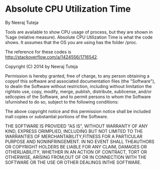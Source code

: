 Absolute CPU Utilization Time
=========================

By Neeraj Tuteja

Tools are available to show CPU usage of process, but they are shown in %age (relative measure). Absolute CPU Utilization Time is what the code shows. It assumes that the OS you are using has the folder /proc.

The reference for these codes is http://stackoverflow.com/a/1424556/1716542.

Copyright (C) 2014 by Neeraj Tuteja

Permission is hereby granted, free of charge, to any person obtaining a copyof this software and associated documentation files (the "Software"), to dealin the Software without restriction, including without limitation the rightsto use, copy, modify, merge, publish, distribute, sublicense, and/or sellcopies of the Software, and to permit persons to whom the Software isfurnished to do so, subject to the following conditions:

The above copyright notice and this permission notice shall be included inall copies or substantial portions of the Software.

THE SOFTWARE IS PROVIDED "AS IS", WITHOUT WARRANTY OF ANY KIND, EXPRESS ORIMPLIED, INCLUDING BUT NOT LIMITED TO THE WARRANTIES OF MERCHANTABILITY,FITNESS FOR A PARTICULAR PURPOSE AND NONINFRINGEMENT. IN NO EVENT SHALL THEAUTHORS OR COPYRIGHT HOLDERS BE LIABLE FOR ANY CLAIM, DAMAGES OR OTHERLIABILITY, WHETHER IN AN ACTION OF CONTRACT, TORT OR OTHERWISE, ARISING FROM,OUT OF OR IN CONNECTION WITH THE SOFTWARE OR THE USE OR OTHER DEALINGS INTHE SOFTWARE.

